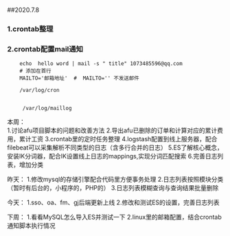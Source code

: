 ##2020.7.8


### 1.crontab整理


### 2.crontab配置mail通知
        echo  hello word | mail -s " title" 1073485596@qq.com 
        # 添加在首行
        MAILTO='邮箱地址'  #  MAILTO='' 不发送邮件
        
        /var/log/cron
        
        
         /var/log/maillog
         
         
本周：   
1.讨论afu项目脚本的问题和改善方法
2.导出afu已删除的订单和计算对应的累计费用，累计工资
3.crontab里的定时任务整理
4.logstash配置到线上服务器，配合filebeat可以采集解析不同类型的日志（含多行合并的日志）
5.ES了解核心概念，安装IK分词器，配合IK设置线上日志的mappings,实现分词匹配搜索
6.完善日志列表，增加分类

昨天：
1.修改mysql的存储引擎配合代码里方便事务处理
2.日志列表按照模块分类（暂时有后台的，小程序的，PHP的）
3.日志列表模糊查询与查询结果批量删除

今天：
1.sso、oa、fm、gj后端更新上线
2.修改和测试ES的设置，完善日志列表

下周：
1.看看MySQL怎么导入ES并测试一下
2.linux里的邮箱配置，结合crontab 通知脚本执行情况
